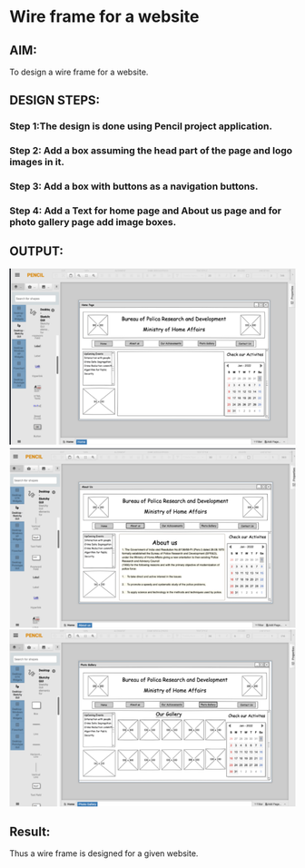 # Wire frame for a website

## AIM:
To design a wire frame for a website.

## DESIGN STEPS:

### Step 1:The design is done using Pencil project application.

### Step 2: Add a box assuming the head part of the page and logo images in it.

### Step 3: Add a box with buttons as a navigation buttons.

### Step 4: Add a Text for home page and About us page and for photo gallery page add image boxes.

## OUTPUT:
![output1](./c1.png)
![output2](./c2.png)
![output3](./c3.png)

## Result:
Thus a wire frame is designed for a given website.
